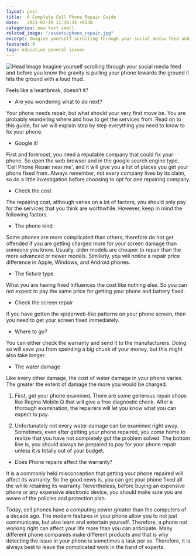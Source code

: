```yaml
---
layout: post
title:  A Complete Cell Phone Repair Guide
date:   2021-03-10 11:10:34 +0530
categories: new test small
related_image: "/assets/phone_repair.jpg"
excerpt: Imagine yourself scrolling through your social media feed and before you know the gravity is pulling your phone towards the ground...
featured: 0
tags: education general issues
---
```

![Head Image](/assets/phone_repair.jpg)
Imagine yourself scrolling through your social media feed and before 
you know the gravity is pulling your phone towards the ground it hits 
the ground with a loud thud.

Feels like a heartbreak, doesn’t it?

- Are you wondering what to do next?

Your phone needs repair, but what should your very first move be. You
 are probably wondering where and how to get the services from. Read on 
to this guide, for we will explain step by step everything you need to 
know to fix your phone.

- Google it!

First and foremost, you need a reputable company that could fix your 
phone. So open the web browser and in the google search engine type, ‘Cell Phone Repair near me',
 and it will give you a list of places you get your phone fixed from. 
Always remember, not every company lives by its claim, so do a little 
investigation before choosing to opt for one repairing company.

- Check the cost

The repairing cost, although varies on a lot of factors, you should 
only pay for the services that you think are worthwhile. However, keep 
in mind the following factors.

- The phone kind 

Some phones are more complicated than others, therefore do not get 
offended if you are getting charged more for your screen damage than 
someone you know. Usually, older models are cheaper to repair than the 
more advanced or newer models. Similarly, you will notice a repair price
 difference in Apple, Windows, and Android phones.

- The fixture type

What you are having fixed influences the cost like nothing else. So 
you can not expect to pay the same price for getting your phone and 
battery fixed. 

- Check the screen repair

 If you have gotten the spiderweb-like patterns on your phone screen, then you need to get your screen fixed immediately.

- Where to go?

You can either check the warranty and send it to the manufacturers. 
Doing so will save you from spending a big chunk of your money, but this
 might also take longer.

- The water damage

Like every other damage, the cost of water damage in your phone 
varies. The greater the extent of damage the more you would be charged.

1. First, get your phone examined. There are some generous repair shops
  like Regina Mobile Q that will give a free diagnostic check. After a 
  thorough examination, the repairers will let you know what you can 
  expect to pay.
  
2. Unfortunately not every water damage can be examined right away. 
  Sometimes, even after getting your phone repaired, you come home to 
  realize that you have not completely got the problem solved. The bottom 
  line is, you should always be prepared to pay for your phone repair 
  unless it is totally out of your budget.
  

- Does Phone repairs affect the warranty?

It is a commonly held misconception that getting your phone repaired 
will affect its warranty. So the good news is, you can get your phone 
fixed all the while retaining its warranty. Nevertheless, before buying 
an expensive phone or any expensive electronic device, you should make 
sure you are aware of the policies and protection plan.

Today, cell phones have a computing power greater than the computers 
of a decade ago. The modern features in your phone allow you to not just
 communicate, but also learn and entertain yourself. Therefore, a phone 
not working right can affect your life more than you can anticipate. 
Many different phone companies make different products and that is why 
detecting the issue in your phone is sometimes a task per se. Therefore,
 it is always best to leave the complicated work in the hand of experts.
